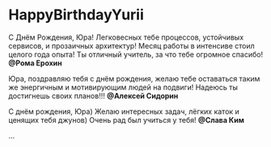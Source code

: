 # HappyBirthdayYurii


С Днём Рождения, Юра! Легковесных тебе процессов, устойчивых сервисов, и прозаичных архитектур! Месяц работы в интенсиве стоил целого года опыта! Ты отличный учитель, за что тебе огромное спасибо! **@Рома Ерохин**


Юра, поздравляю тебя с днём рождения, желаю тебе оставаться таким же энергичным и мотивирующим людей на подвиги! Надеюсь ты достигнешь своих планов!!! **@Алексей Сидорин**


С днём рождения, Юра) Желаю интересных задач, лёгких каток и ценящих тебя джунов) Очень рад был учиться у тебя! **@Слава Ким**


...
